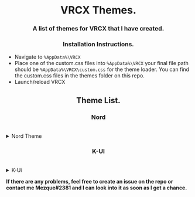 <h1 align="center"> VRCX Themes. </h1>
<h3 align="center">A list of themes for VRCX that I have created. </h3>

<h3 align="center"> Installation Instructions. </h3>

* Navigate to `%AppData%\VRCX` <br />
* Place one of the custom.css files into `%AppData%\VRCX` your final file path should be `%AppData%\VRCX\custom.css` for the theme loader. You can find the custom.css files in the themes folder on this repo.<br />
* Launch/reload VRCX<br />
<h2 align="center"> Theme List. </h2>
<h3 align="center"> Nord </h3> <br />
<details>
  <summary>Nord Theme</summary>
  <br />
  
Based off [Nord](https://www.nordtheme.com "Nord Theme") Colour scheme <br/>

<img width="1029" alt="nord blue vrcx" src="https://user-images.githubusercontent.com/31026406/150814115-ac626382-fb99-4105-826a-9107a1929841.png"><br />
  
To complement Nord Theme I would reccomend that you head into VRCX settings and do the following with trust rank colours. <br />
  <details>
    <summary>Trust Rank Colour Suggestions</summary>
    
* Set Visitor to `#D8DEE9`.  <img width="100" alt="image" src="https://user-images.githubusercontent.com/31026406/150820400-46d0bf7a-deeb-4ac2-bcaa-5b4da75f1e38.png">
* Set New User to `#5E81AC`.  <img width="99" alt="image" src="https://user-images.githubusercontent.com/31026406/150820482-0141b891-3477-4dd7-a1ca-e5315e00a63d.png">
* Set User to `#A3BE8C`.  <img width="77" alt="image" src="https://user-images.githubusercontent.com/31026406/150820507-e207e97c-7852-47e2-abf4-49b9348798f8.png">
* Set Known User to `#D08770`.  <img width="112" alt="image" src="https://user-images.githubusercontent.com/31026406/150820532-b279821b-a9ac-4c03-92a6-5b4e34119b3d.png">
* Set Trusted User to `#B48EAD`.  <img width="115" alt="image" src="https://user-images.githubusercontent.com/31026406/150820550-b1c7a2e6-ca8b-40e0-bb2b-1337953c3978.png">
* Set Veteran User to `#EBCB8B`.  <img width="113" alt="image" src="https://user-images.githubusercontent.com/31026406/150820571-67404f4a-5eb3-4244-87c7-43f99e491d51.png">
* Set VRChat Team to `#BF616A`. <img width="119" alt="image" src="https://user-images.githubusercontent.com/31026406/150820615-90a5beb6-4cba-4212-9097-e4137a287b8e.png">
* Set Nuisance to `782F2F`.  <img width="95" alt="image" src="https://user-images.githubusercontent.com/31026406/150820670-1d070aa1-a9b3-4c9e-9329-932366f84bfc.png">
* Set Legendary to `C85D92` Or disable. <img width="119" alt="image" src="https://user-images.githubusercontent.com/31026406/150820785-4d73b55c-5fc0-4b9d-b053-b13236a0461d.png">
    </details>
  
</details>

<h3 align="center"> K-UI </h3> <br />

<details>
  <summary>K-Ui</summary> <br />

Inspired by the colour scheme of KiraiUI `#5600a5` and `#ccccff` a dark black and purple re colour of VRCX <br />

<img width="915" alt="K-UI Image" src="https://user-images.githubusercontent.com/31026406/149541580-e34d8894-22a4-4cb4-b1a3-e58e5ba5011f.png"> <br />
<br />
  </details>

**If there are any problems, feel free to create an issue on the repo or contact me Mezque#2381 and I can look into it as soon as I get a chance.**

